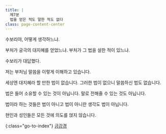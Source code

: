 ```yaml
---
title: |
  제7분
  법을 얻은 적도 말한 적도 없다
class: page-content-center
---
```


수보리야, 어떻게 생각하느냐.

부처가 궁극의 대지혜를 얻었느냐.
부처가 그 법을 설한 적이 있느냐.

수보리가 대답했다.

저는 부처님 말씀을 이렇게 이해하고 있습니다.

세상엔 대지혜라 할 만한 법이 없습니다.
그러한 법이 없으니 말씀하신 법도 없습니다.

법은 들어 소유할 수 있는 것이 아닙니다.
말로 전해줄 수 있는 것도 아닙니다.

법이라 하는 것들은 법이 아니고
법이 아니란 생각도 법이 아닙니다.

현인과 성인들은
모든 것에 의도를 얹지 않습니다.


{:class="go-to-index"}
[금강경](index)